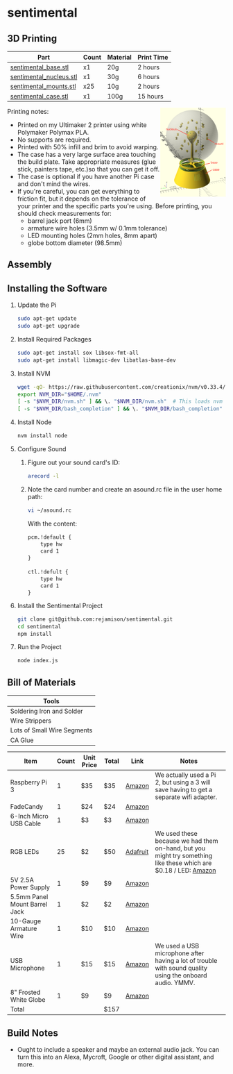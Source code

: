 # sentimental

## 3D Printing

|Part|Count|Material|Print Time|
|---|---|---|---|
|[sentimental_base.stl](cad/sentimental_base.stl)|x1|20g|2 hours|
|[sentimental_nucleus.stl](cad/sentimental_nucleus.stl)|x1|30g|6 hours|
|[sentimental_mounts.stl](cad/sentimental_mounts.stl)|x25|10g|2 hours|
|[sentimental_case.stl](cad/sentimental_case.stl)|x1|100g|15 hours|

<img src="cad/sentimental.png" align="right" width="30%" />

Printing notes:
* Printed on my Ultimaker 2 printer using white Polymaker Polymax PLA.
* No supports are required.
* Printed with 50% infill and brim to avoid warping.
* The case has a very large surface area touching the build plate.  Take appropriate measures (glue stick, painters tape, etc.)so that you can get it off.
* The case is optional if you have another Pi case and don't mind the wires.
* If you're careful, you can get everything to friction fit, but it depends on the tolerance of your printer and the specific parts you're using.  Before printing, you should check measurements for:
    * barrel jack port (6mm)
    * armature wire holes (3.5mm w/ 0.1mm tolerance)
    * LED mounting holes (2mm holes, 8mm apart)
    * globe bottom diameter (98.5mm)

## Assembly

## Installing the Software
1.  Update the Pi
    ````bash
    sudo apt-get update
    sudo apt-get upgrade
    ````

1.  Install Required Packages
    ````bash
    sudo apt-get install sox libsox-fmt-all
    sudo apt-get install libmagic-dev libatlas-base-dev
    ````

1.  Install NVM
    ````bash
    wget -qO- https://raw.githubusercontent.com/creationix/nvm/v0.33.4/install.sh | bash
    export NVM_DIR="$HOME/.nvm"
    [ -s "$NVM_DIR/nvm.sh" ] && \. "$NVM_DIR/nvm.sh"  # This loads nvm
    [ -s "$NVM_DIR/bash_completion" ] && \. "$NVM_DIR/bash_completion"  # This loads nvm bash_completion
    ````

1.  Install Node
    ````bash
    nvm install node
    ````

1.  Configure Sound

    1.  Figure out your sound card's ID:
        ````bash
        arecord -l
        ````

    1.  Note the card number and create an asound.rc file in the user home path:

        ````bash
        vi ~/asound.rc
        ````

        With the content:
        
        ````
        pcm.!default {
            type hw
            card 1
        }
        
        ctl.!defult {
            type hw
            card 1
        }
        ````

1.  Install the Sentimental Project
    ````bash
    git clone git@github.com:rejamison/sentimental.git
    cd sentimental
    npm install
    ````

1.  Run the Project
    ````bash
    node index.js
    ````
    
## Bill of Materials

|Tools|
|---|
|Soldering Iron and Solder|
|Wire Strippers|
|Lots of Small Wire Segments|
|CA Glue|

|Item|Count|Unit Price|Total|Link|Notes|
|---|---|---|---|---|---|
|Raspberry Pi 3|1|$35|$35|[Amazon](https://www.amazon.com/Raspberry-Model-1-2GHz-64-bit-quad-core/dp/B01CD5VC92/ref=sr_1_4?s=pc&ie=UTF8&qid=1506478376&sr=1-4&keywords=raspberry+pi+2)|We actually used a Pi 2, but using a 3 will save having to get a separate wifi adapter.|
|FadeCandy|1|$24|$24|[Amazon](https://www.amazon.com/Adafruit-FadeCandy-Dithering-USB-Controlled-NeoPixels/dp/B00JHJJF9W/ref=sr_1_1?s=electronics&ie=UTF8&qid=1506478498&sr=1-1&keywords=fadecandy)||
|6-Inch Micro USB Cable|1|$3|$3|[Amazon](https://www.amazon.com/StarTech-com-USB2HABM6IN-6-Inch-Mini-Cable/dp/B003WV5DME/ref=sr_1_13?s=electronics&ie=UTF8&qid=1506478537&sr=1-13&keywords=mini+usb+cable+3+inch)||
|RGB LEDs|25|$2|$50|[Adafruit](https://www.adafruit.com/product/1312)|We used these because we had them on-hand, but you might try something like these which are $0.18 / LED: [Amazon](https://www.amazon.com/kuman-WS2812B-Addressable-Arduino-littlergb/dp/B01M5BEO1C/ref=sr_1_9?ie=UTF8&qid=1506478929&sr=8-9&keywords=rgb+led+pcb+ws2812b)|
|5V 2.5A Power Supply|1|$9|$9|[Amazon](https://www.amazon.com/Super-Power-Supply%C2%AE-Certified-5-5x2-5mm/dp/B00DHRSMBW/ref=sr_1_20?s=electronics&ie=UTF8&qid=1506479459&sr=1-20&keywords=2.5a+5.5mm)||
|5.5mm Panel Mount Barrel Jack|1|$2|$2|[Amazon](https://www.amazon.com/CESS-4-Pack-Socket-Female-Connector/dp/B01GBT9N0G/ref=pd_sbs_23_2?_encoding=UTF8&pd_rd_i=B01GBT9N0G&pd_rd_r=15TR9JVFMFPMCEHXHHH6&pd_rd_w=B8GTL&pd_rd_wg=rihfR&psc=1&refRID=15TR9JVFMFPMCEHXHHH6)||
|10-Gauge Armature Wire|1|$10|$10|[Amazon](https://www.amazon.com/Jack-Richeson-400340-10-Gauge-Armature/dp/B00251E57G/ref=sr_1_4?ie=UTF8&qid=1506479518&sr=8-4&keywords=armature+wire)||
|USB Microphone|1|$15|$15|[Amazon](https://www.amazon.com/Kinobo-Microphone-Desktops-Dictation-Software/dp/B00NSOWWIS/ref=pd_sim_147_2?_encoding=UTF8&pd_rd_i=B00NSOWWIS&pd_rd_r=MD9SG6M7PMETYHW0QE32&pd_rd_w=crwiO&pd_rd_wg=x7LeI&psc=1&refRID=MD9SG6M7PMETYHW0QE32)|We used a USB microphone after having a lot of trouble with sound quality using the onboard audio.  YMMV.|
|8" Frosted White Globe|1|$9|$9|[Amazon](https://www.amazon.com/WESTINGHOUSE-LIGHTING-CORP-85571-Globe/dp/B000LNO62O/ref=sr_1_5?ie=UTF8&qid=1506480338&sr=8-5&keywords=lamp+globe)||
|Total| | |$157|||

## Build Notes

* Ought to include a speaker and maybe an external audio jack.  You can turn this into an Alexa, Mycroft, Google or other digital assistant, and more.
